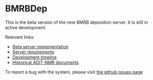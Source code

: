 # BMRBDep

This is the beta version of the new BMRB deposition server. It is still in active development.

Relevant links:
* [Beta server implementation](http://dev-bmrbdep.bmrb.io/) 
* [Server requirements](FrontEnd/specification/requirements.md)
* [Development timeline](FrontEnd/specification/timeline.md)
* [Historical ADIT-NMR documents](FrontEnd/specification/macromolecular_system/ADIT-documents)

To report a bug with the system, please visit [the github issues page](https://github.com/uwbmrb/BMRBDep/issues)

